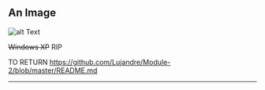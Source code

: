 ## An Image

![alt Text](http://www.technocrazed.com/wp-content/uploads/2015/12/Windows-XP-wallpaper-2.jpg "Image")

~~Windows XP~~ RIP

TO RETURN <https://github.com/Lujandre/Module-2/blob/master/README.md>
***
